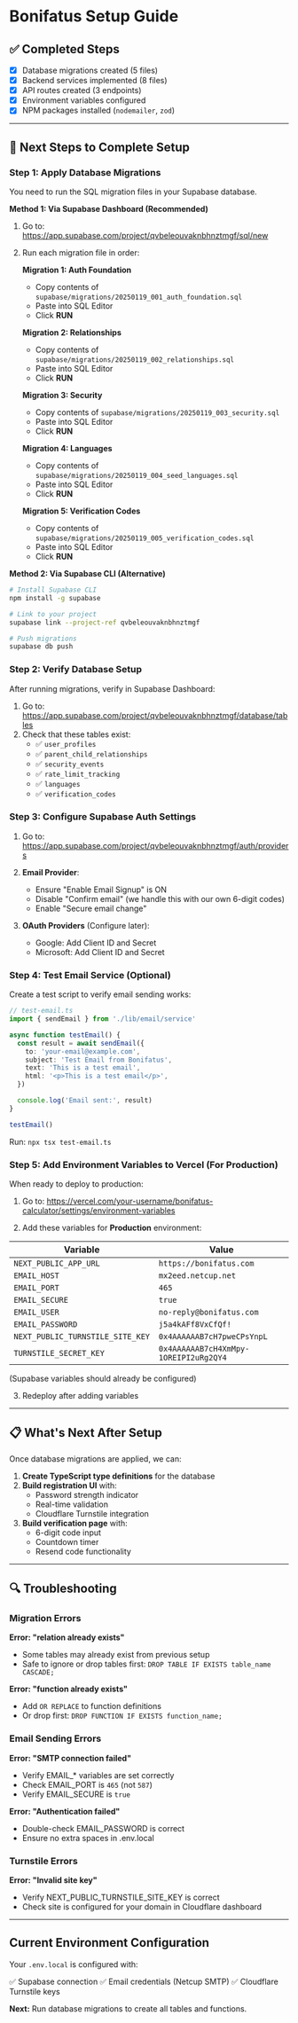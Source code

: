 # Bonifatus Setup Guide

## ✅ Completed Steps

- [x] Database migrations created (5 files)
- [x] Backend services implemented (8 files)
- [x] API routes created (3 endpoints)
- [x] Environment variables configured
- [x] NPM packages installed (`nodemailer`, `zod`)

---

## 🚀 Next Steps to Complete Setup

### Step 1: Apply Database Migrations

You need to run the SQL migration files in your Supabase database.

**Method 1: Via Supabase Dashboard (Recommended)**

1. Go to: https://app.supabase.com/project/qvbeleouvaknbhnztmgf/sql/new
2. Run each migration file in order:

   **Migration 1: Auth Foundation**
   - Copy contents of `supabase/migrations/20250119_001_auth_foundation.sql`
   - Paste into SQL Editor
   - Click **RUN**

   **Migration 2: Relationships**
   - Copy contents of `supabase/migrations/20250119_002_relationships.sql`
   - Paste into SQL Editor
   - Click **RUN**

   **Migration 3: Security**
   - Copy contents of `supabase/migrations/20250119_003_security.sql`
   - Paste into SQL Editor
   - Click **RUN**

   **Migration 4: Languages**
   - Copy contents of `supabase/migrations/20250119_004_seed_languages.sql`
   - Paste into SQL Editor
   - Click **RUN**

   **Migration 5: Verification Codes**
   - Copy contents of `supabase/migrations/20250119_005_verification_codes.sql`
   - Paste into SQL Editor
   - Click **RUN**

**Method 2: Via Supabase CLI (Alternative)**

```bash
# Install Supabase CLI
npm install -g supabase

# Link to your project
supabase link --project-ref qvbeleouvaknbhnztmgf

# Push migrations
supabase db push
```

### Step 2: Verify Database Setup

After running migrations, verify in Supabase Dashboard:

1. Go to: https://app.supabase.com/project/qvbeleouvaknbhnztmgf/database/tables
2. Check that these tables exist:
   - ✅ `user_profiles`
   - ✅ `parent_child_relationships`
   - ✅ `security_events`
   - ✅ `rate_limit_tracking`
   - ✅ `languages`
   - ✅ `verification_codes`

### Step 3: Configure Supabase Auth Settings

1. Go to: https://app.supabase.com/project/qvbeleouvaknbhnztmgf/auth/providers
2. **Email Provider**:
   - Ensure "Enable Email Signup" is ON
   - Disable "Confirm email" (we handle this with our own 6-digit codes)
   - Enable "Secure email change"

3. **OAuth Providers** (Configure later):
   - Google: Add Client ID and Secret
   - Microsoft: Add Client ID and Secret

### Step 4: Test Email Service (Optional)

Create a test script to verify email sending works:

```typescript
// test-email.ts
import { sendEmail } from './lib/email/service'

async function testEmail() {
  const result = await sendEmail({
    to: 'your-email@example.com',
    subject: 'Test Email from Bonifatus',
    text: 'This is a test email',
    html: '<p>This is a test email</p>',
  })

  console.log('Email sent:', result)
}

testEmail()
```

Run: `npx tsx test-email.ts`

### Step 5: Add Environment Variables to Vercel (For Production)

When ready to deploy to production:

1. Go to: https://vercel.com/your-username/bonifatus-calculator/settings/environment-variables

2. Add these variables for **Production** environment:

| Variable                         | Value                                 |
| -------------------------------- | ------------------------------------- |
| `NEXT_PUBLIC_APP_URL`            | `https://bonifatus.com`               |
| `EMAIL_HOST`                     | `mx2eed.netcup.net`                   |
| `EMAIL_PORT`                     | `465`                                 |
| `EMAIL_SECURE`                   | `true`                                |
| `EMAIL_USER`                     | `no-reply@bonifatus.com`              |
| `EMAIL_PASSWORD`                 | `j5a4kAFf8VxCfQf!`                    |
| `NEXT_PUBLIC_TURNSTILE_SITE_KEY` | `0x4AAAAAAB7cH7pweCPsYnpL`            |
| `TURNSTILE_SECRET_KEY`           | `0x4AAAAAAB7cH4XmMpy-1OREIPI2uRg2QY4` |

(Supabase variables should already be configured)

3. Redeploy after adding variables

---

## 📋 What's Next After Setup

Once database migrations are applied, we can:

1. **Create TypeScript type definitions** for the database
2. **Build registration UI** with:
   - Password strength indicator
   - Real-time validation
   - Cloudflare Turnstile integration
3. **Build verification page** with:
   - 6-digit code input
   - Countdown timer
   - Resend code functionality

---

## 🔍 Troubleshooting

### Migration Errors

**Error: "relation already exists"**

- Some tables may already exist from previous setup
- Safe to ignore or drop tables first: `DROP TABLE IF EXISTS table_name CASCADE;`

**Error: "function already exists"**

- Add `OR REPLACE` to function definitions
- Or drop first: `DROP FUNCTION IF EXISTS function_name;`

### Email Sending Errors

**Error: "SMTP connection failed"**

- Verify EMAIL\_\* variables are set correctly
- Check EMAIL_PORT is `465` (not `587`)
- Verify EMAIL_SECURE is `true`

**Error: "Authentication failed"**

- Double-check EMAIL_PASSWORD is correct
- Ensure no extra spaces in .env.local

### Turnstile Errors

**Error: "Invalid site key"**

- Verify NEXT_PUBLIC_TURNSTILE_SITE_KEY is correct
- Check site is configured for your domain in Cloudflare dashboard

---

## Current Environment Configuration

Your `.env.local` is configured with:

✅ Supabase connection
✅ Email credentials (Netcup SMTP)
✅ Cloudflare Turnstile keys

**Next:** Run database migrations to create all tables and functions.
